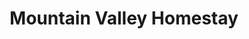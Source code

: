 ---
layout: location
title: Mountain Valley Homestay
keywords: resort stay
cover_image: "/properties/Mountain Valley Homestay/1.webp"
images_src: Mountain Valley Homestay
price: ₹X,XXX
area: Chikmagalur
rating: 5
description: Craving a retreat nestled amidst rolling hills? Look no further than Mountain Valley Homestay in Chikmagalur. With sprawling green lawns, perfect for carefree afternoons of laughter and games. Cozy cottages dot the landscape, offering a haven of relaxation after a day of exploration. And as night arrives, gather around a crackling bonfire, sharing stories under a blanket of stars. To cap it all off, indulge in mouthwatering, local delicacies prepared with love. Mountain Valley Homestay – where memories are made under a starry sky.
district: Chikmagalur 
total-occupancy: 10
rooms: 3
stay-type: Homestay
accomodation: [
    [0 Couples, 0, 0, house-door],
    [0 4-Sharing Rooms, 0, 0, shop],
    [0 Tent Stays, 0, 0, triangle-half],
]
pricing: [
    [BASIC PACKAGE, 1499, Stay | Breakfast | Activities | Hi-tea | Veg Snacks],
    [STANDARD PACKAGE, 2899, Stay | All Meals | Activities | Hi-tea | Veg Snacks],
    [COUPLE PACKAGE, 2999, Stay | All Meals | Activities | Hi-tea | Veg Snacks]
]
ameneties: [
    [ fa-solid fa-utensils,Restaurant],
    [ fa-solid fa-plug-circle-plus,Power backup],
    [ fa-solid fa-wifi,Wifi],
    [ fa-solid fa-square-parking,Parking ],
    [ fa-solid fa-mug-hot,Kettle],
    [ fa-solid fa-smoking,Smoking area],
    [ fa-solid fa-shower,Shower],
    [ fa-solid fa-hot-tub-person,Hot water],
    [ fa-solid fa-fan,Hair dryer ],
    [ fa-solid fa-tower-observation,Balcony ],
    [ fa-solid fa-mug-saucer,Cafeteria ],
]

activities: [ 
    [ fa-solid fa-fire,Bonfire and Music],
    [ fa-solid fa-chess-knight,Chess],
    [ fa-solid fa-stapler,Badminton ],
    [ fa-solid fa-hockey-puck,Carrom],
    [ fa-solid fa-person-walking,Nature walk],
    [ fa-solid fa-person-walking,Estate walk],
    [ fa-solid fa-person-hiking,Trekking ],
    [ fa-solid fa-dove,Bird watch ],
    [ fa-solid fa-bicycle,Cycling],
    [ fa-solid fa-stapler,Trampoline],
    [ fa-solid fa-baseball-bat-ball,Cricket ],
    [ fa-solid fa-futbol,Football],
]
locations: [Mullayangiri, Herekolale lake, Bababhudhan, Jarree falls, Chikmagalur,]
breakfast: [Neer Dosa, item2, item3, item4]
lunch: [item1, item2, item3, item4]
dinner: [item1, item2, item3, item4]
tnc: ["Yes","No","Yes", "Yes", 01:00PM-11:00AM]
---